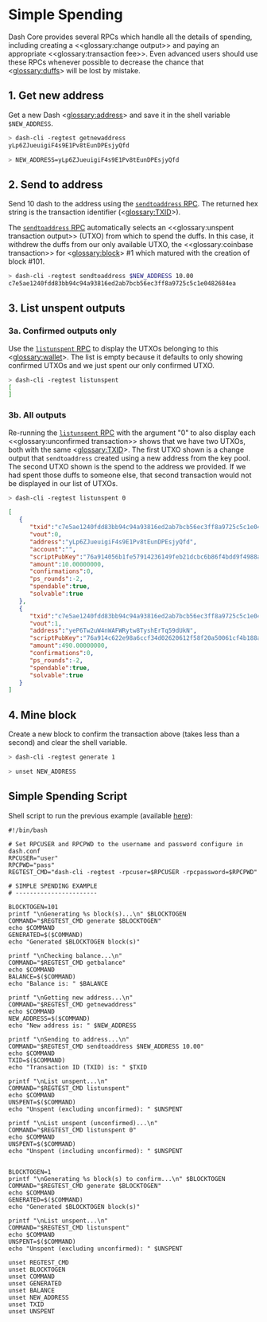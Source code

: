 # Simple Spending

Dash Core provides several RPCs which handle all the details of spending, including creating a <<glossary:change output>> and paying an appropriate <<glossary:transaction fee>>. Even advanced users should use these RPCs whenever possible to decrease the chance that <<glossary:duffs>> will be lost by mistake.

## 1. Get new address

Get a new Dash <<glossary:address>> and save it in the shell variable `$NEW_ADDRESS`.

``` bash
> dash-cli -regtest getnewaddress
yLp6ZJueuigiF4s9E1Pv8tEunDPEsjyQfd

> NEW_ADDRESS=yLp6ZJueuigiF4s9E1Pv8tEunDPEsjyQfd
```

## 2. Send to address

Send 10 dash to the address using the [`sendtoaddress` RPC](../api/remote-procedure-calls-wallet.md#sendtoaddress).  The returned hex string is the transaction identifier (<<glossary:TXID>>).

The [`sendtoaddress` RPC](../api/remote-procedure-calls-wallet.md#sendtoaddress) automatically selects an <<glossary:unspent transaction output>> (UTXO) from which to spend the duffs. In this case, it withdrew the duffs from our only available UTXO, the <<glossary:coinbase transaction>> for <<glossary:block>> #1 which matured with the creation of block #101.

``` bash
> dash-cli -regtest sendtoaddress $NEW_ADDRESS 10.00
c7e5ae1240fdd83bb94c94a93816ed2ab7bcb56ec3ff8a9725c5c1e0482684ea
```

## 3. List unspent outputs

### 3a. Confirmed outputs only

Use the [`listunspent` RPC](../api/remote-procedure-calls-wallet.md#listunspent) to display the UTXOs belonging to this <<glossary:wallet>>. The list is empty because it defaults to only showing confirmed UTXOs and we just spent our only confirmed UTXO.

``` bash
> dash-cli -regtest listunspent
[
]
```

### 3b. All outputs

Re-running the [`listunspent` RPC](../api/remote-procedure-calls-wallet.md#listunspent) with the argument "0" to also display each <<glossary:unconfirmed transaction>> shows that we have two UTXOs, both with the same <<glossary:TXID>>. The first UTXO shown is a change output that `sendtoaddress` created using a new address from the key pool. The second UTXO shown is the spend to the address we provided. If we had spent those duffs to someone else, that second transaction would not be displayed in our list of UTXOs.

``` bash
> dash-cli -regtest listunspent 0
```

``` json
[  
   {  
      "txid":"c7e5ae1240fdd83bb94c94a93816ed2ab7bcb56ec3ff8a9725c5c1e0482684ea",
      "vout":0,
      "address":"yLp6ZJueuigiF4s9E1Pv8tEunDPEsjyQfd",
      "account":"",
      "scriptPubKey":"76a914056b1fe57914236149feb21dcbc6b86f4bdd9f4988ac",
      "amount":10.00000000,
      "confirmations":0,
      "ps_rounds":-2,
      "spendable":true,
      "solvable":true
   },
   {  
      "txid":"c7e5ae1240fdd83bb94c94a93816ed2ab7bcb56ec3ff8a9725c5c1e0482684ea",
      "vout":1,
      "address":"yeP6Tw2uW4nWAFWRytw8TyshErTq59dUkN",
      "scriptPubKey":"76a914c622e98a6ccf34d02620612f58f20a50061cf4b188ac",
      "amount":490.00000000,
      "confirmations":0,
      "ps_rounds":-2,
      "spendable":true,
      "solvable":true
   }
]
```

## 4. Mine block

Create a new block to confirm the transaction above (takes less than a second) and clear the shell variable.

``` bash
> dash-cli -regtest generate 1

> unset NEW_ADDRESS
```

## Simple Spending Script

Shell script to run the previous example (available [here](https://gist.github.com/dash-docs/f40bddfc0844ec0d66d196720dc936f8#file-regtest_transaction_simple_spending_example-sh)):

``` shell
#!/bin/bash

# Set RPCUSER and RPCPWD to the username and password configure in dash.conf
RPCUSER="user"
RPCPWD="pass"
REGTEST_CMD="dash-cli -regtest -rpcuser=$RPCUSER -rpcpassword=$RPCPWD"

# SIMPLE SPENDING EXAMPLE
# -----------------------

BLOCKTOGEN=101
printf "\nGenerating %s block(s)...\n" $BLOCKTOGEN
COMMAND="$REGTEST_CMD generate $BLOCKTOGEN"
echo $COMMAND
GENERATED=$($COMMAND)
echo "Generated $BLOCKTOGEN block(s)"

printf "\nChecking balance...\n"
COMMAND="$REGTEST_CMD getbalance"
echo $COMMAND
BALANCE=$($COMMAND)
echo "Balance is: " $BALANCE

printf "\nGetting new address...\n"
COMMAND="$REGTEST_CMD getnewaddress"
echo $COMMAND
NEW_ADDRESS=$($COMMAND)
echo "New address is: " $NEW_ADDRESS

printf "\nSending to address...\n"
COMMAND="$REGTEST_CMD sendtoaddress $NEW_ADDRESS 10.00"
echo $COMMAND
TXID=$($COMMAND)
echo "Transaction ID (TXID) is: " $TXID

printf "\nList unspent...\n"
COMMAND="$REGTEST_CMD listunspent"
echo $COMMAND
UNSPENT=$($COMMAND)
echo "Unspent (excluding unconfirmed): " $UNSPENT

printf "\nList unspent (unconfirmed)...\n"
COMMAND="$REGTEST_CMD listunspent 0"
echo $COMMAND
UNSPENT=$($COMMAND)
echo "Unspent (including unconfirmed): " $UNSPENT


BLOCKTOGEN=1
printf "\nGenerating %s block(s) to confirm...\n" $BLOCKTOGEN
COMMAND="$REGTEST_CMD generate $BLOCKTOGEN"
echo $COMMAND
GENERATED=$($COMMAND)
echo "Generated $BLOCKTOGEN block(s)"

printf "\nList unspent...\n"
COMMAND="$REGTEST_CMD listunspent"
echo $COMMAND
UNSPENT=$($COMMAND)
echo "Unspent (excluding unconfirmed): " $UNSPENT

unset REGTEST_CMD
unset BLOCKTOGEN
unset COMMAND
unset GENERATED
unset BALANCE
unset NEW_ADDRESS
unset TXID
unset UNSPENT
```